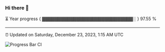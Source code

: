 ### Hi there 👋

⏳ Year progress { ▓▓▓▓▓▓▓▓▓▓▓▓▓▓▓▓▓▓▓▓▓▓▓▓▓▓▓▓▓░ } 97.55 %

---

⏰ Updated on Saturday, December 23, 2023, 1:15 AM UTC

![Progress Bar CI](https://github.com/arthurbuhl/arthurbuhl/workflows/Progress%20Bar%20CI/badge.svg)
